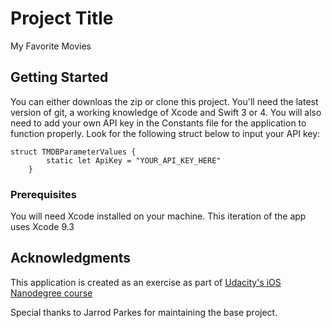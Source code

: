 # Project Title

My Favorite Movies

## Getting Started

You can either downloas the zip or clone this project. You'll need the latest version of
git, a working knowledge of Xcode and Swift 3 or 4. You will also need to add your own API key in the Constants file for the application to function properly. Look for the following struct below to input your API key:

```
struct TMDBParameterValues {
        static let ApiKey = "YOUR_API_KEY_HERE"
    }
```
### Prerequisites

You will need Xcode installed on your machine. This iteration of the app uses Xcode 9.3

## Acknowledgments

This application is created as an exercise as part of [Udacity's iOS Nanodegree course](https://www.udacity.com/course/ios-developer-nanodegree--nd003)

Special thanks to Jarrod Parkes for maintaining the base project. 